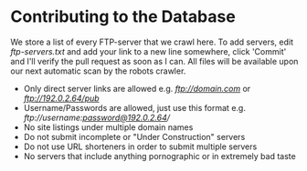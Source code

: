 # Contributing to the Database

We store a list of every FTP-server that we crawl here. To add servers, edit *ftp-servers.txt* and add your link to a new line somewhere, click 'Commit' and I'll verify the pull request as soon as I can. All files will be available upon our next automatic scan by the robots crawler.

- Only direct server links are allowed e.g. *ftp://domain.com* or *ftp://192.0.2.64/pub*
- Username/Passwords are allowed, just use this format e.g. *ftp://username:password@192.0.2.64/*
- No site listings under multiple domain names
- Do not submit incomplete or "Under Construction" servers
- Do not use URL shorteners in order to submit multiple servers
- No servers that include anything pornographic or in extremely bad taste